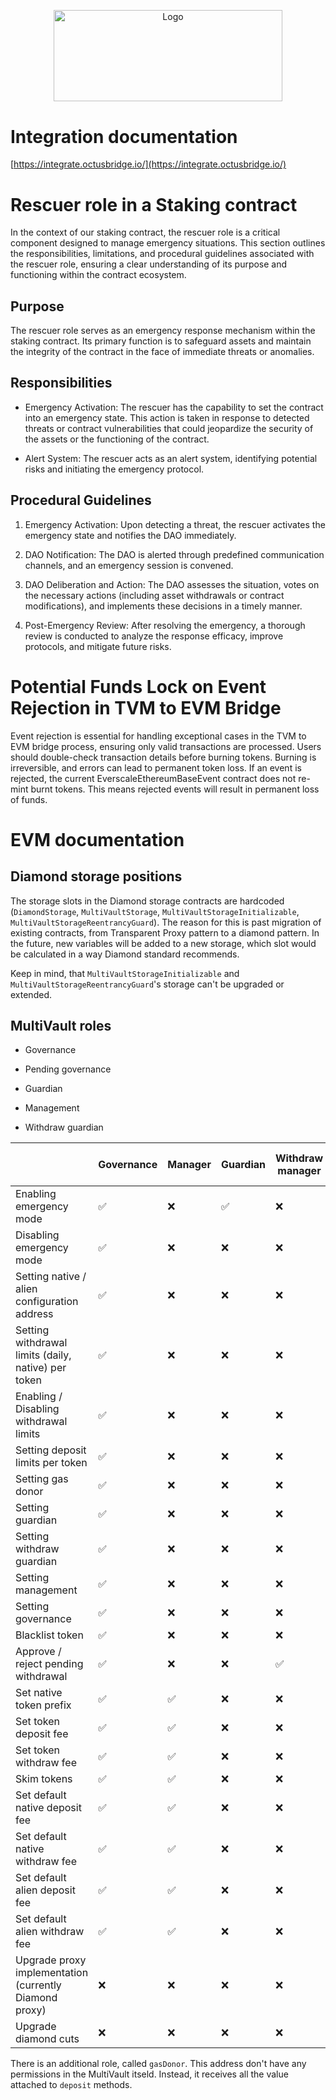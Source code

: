 <p align="center">
  <a href="https://github.com/venom-blockchain/developer-program">
    <img src="https://raw.githubusercontent.com/venom-blockchain/developer-program/main/vf-dev-program.png" alt="Logo" width="366.8" height="146.4">
  </a>
</p>

# Integration documentation

[https://integrate.octusbridge.io/](https://integrate.octusbridge.io/)

# Rescuer role in a Staking contract

In the context of our staking contract, the rescuer role is a critical component designed to manage emergency situations. This section outlines the responsibilities, limitations, and procedural guidelines associated with the rescuer role, ensuring a clear understanding of its purpose and functioning within the contract ecosystem.

## Purpose

The rescuer role serves as an emergency response mechanism within the staking contract. Its primary function is to safeguard assets and maintain the integrity of the contract in the face of immediate threats or anomalies.

## Responsibilities

- Emergency Activation: The rescuer has the capability to set the contract into an emergency state. This action is taken in response to detected threats or contract vulnerabilities that could jeopardize the security of the assets or the functioning of the contract.

- Alert System: The rescuer acts as an alert system, identifying potential risks and initiating the emergency protocol.

## Procedural Guidelines

1. Emergency Activation: Upon detecting a threat, the rescuer activates the emergency state and notifies the DAO immediately.

2. DAO Notification: The DAO is alerted through predefined communication channels, and an emergency session is convened.

3. DAO Deliberation and Action: The DAO assesses the situation, votes on the necessary actions (including asset withdrawals or contract modifications), and implements these decisions in a timely manner.

4. Post-Emergency Review: After resolving the emergency, a thorough review is conducted to analyze the response efficacy, improve protocols, and mitigate future risks.

# Potential Funds Lock on Event Rejection in TVM to EVM Bridge

Event rejection is essential for handling exceptional cases in the TVM to EVM bridge process, ensuring only valid transactions are processed. Users should double-check transaction details before burning tokens. Burning is irreversible, and errors can lead to permanent token loss. If an event is rejected, the current EverscaleEthereumBaseEvent contract does not re-mint burnt tokens. This means rejected events will result in permanent loss of funds.

# EVM documentation

## Diamond storage positions

The storage slots in the Diamond storage contracts are hardcoded (`DiamondStorage`, `MultiVaultStorage`, `MultiVaultStorageInitializable`, `MultiVaultStorageReentrancyGuard`). The reason for this is past migration of existing contracts,
from Transparent Proxy pattern to a diamond pattern. In the future, new variables will be added to a new storage, which slot
would be calculated in a way Diamond standard recommends.

Keep in mind, that `MultiVaultStorageInitializable` and `MultiVaultStorageReentrancyGuard`'s storage can't be upgraded or extended.

## MultiVault roles

- Governance

- Pending governance

- Guardian

- Management

- Withdraw guardian

|                                                        | Governance | Manager | Guardian | Withdraw manager | Diamond cut owner | Proxy owner |
| :----------------------------------------------------- | ---------- | ------- | -------- | ---------------- | ----------------- | ----------- |
| Enabling emergency mode                                | ✅          | ❌       | ✅        | ❌                | ❌                 | ❌           |
| Disabling emergency mode                               | ✅          | ❌       | ❌        | ❌                | ❌                 | ❌           |
| Setting native / alien configuration address           | ✅          | ❌       | ❌        | ❌                | ❌                 | ❌           |
| Setting withdrawal limits (daily, native) per token    | ✅          | ❌       | ❌        | ❌                | ❌                 | ❌           |
| Enabling / Disabling withdrawal limits                 | ✅          | ❌       | ❌        | ❌                | ❌                 | ❌           |
| Setting deposit limits per token                       | ✅          | ❌       | ❌        | ❌                | ❌                 | ❌           |
| Setting gas donor                                      | ✅          | ❌       | ❌        | ❌                | ❌                 | ❌           |
| Setting guardian                                       | ✅          | ❌       | ❌        | ❌                | ❌                 | ❌           |
| Setting withdraw guardian                              | ✅          | ❌       | ❌        | ❌                | ❌                 | ❌           |
| Setting management                                     | ✅          | ❌       | ❌        | ❌                | ❌                 | ❌           |
| Setting governance                                     | ✅          | ❌       | ❌        | ❌                | ❌                 | ❌           |
| Blacklist token                                        | ✅          | ❌       | ❌        | ❌                | ❌                 | ❌           |
| Approve / reject pending withdrawal                    | ✅          | ❌       | ❌        | ✅                | ❌                 | ❌           |
| Set native token prefix                                | ✅          | ✅       | ❌        | ❌                | ❌                 | ❌           |
| Set token deposit fee                                  | ✅          | ✅       | ❌        | ❌                | ❌                 | ❌           |
| Set token withdraw fee                                 | ✅          | ✅       | ❌        | ❌                | ❌                 | ❌           |
| Skim tokens                                            | ✅          | ✅       | ❌        | ❌                | ❌                 | ❌           |
| Set default native deposit fee                         | ✅          | ✅       | ❌        | ❌                | ❌                 | ❌           |
| Set default native withdraw fee                        | ✅          | ✅       | ❌        | ❌                | ❌                 | ❌           |
| Set default alien deposit fee                          | ✅          | ✅       | ❌        | ❌                | ❌                 | ❌           |
| Set default alien withdraw fee                         | ✅          | ✅       | ❌        | ❌                | ❌                 | ❌           |
| Upgrade proxy implementation (currently Diamond proxy) | ❌          | ❌       | ❌        | ❌                | ❌                 | ✅           |
| Upgrade diamond cuts                                   | ❌          | ❌       | ❌        | ❌                | ✅                 | ❌           |

There is an additional role, called `gasDonor`. This address don't have any permissions in the MultiVault itseld. Instead, it receives all the value attached to `deposit` methods.